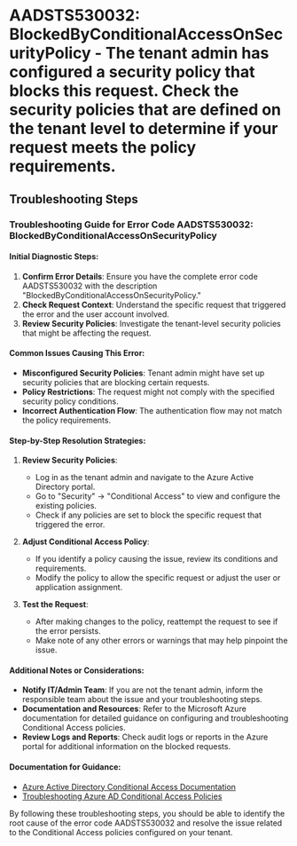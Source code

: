 
# AADSTS530032: BlockedByConditionalAccessOnSecurityPolicy - The tenant admin has configured a security policy that blocks this request. Check the security policies that are defined on the tenant level to determine if your request meets the policy requirements.


## Troubleshooting Steps
### Troubleshooting Guide for Error Code AADSTS530032: BlockedByConditionalAccessOnSecurityPolicy

#### Initial Diagnostic Steps:
1. **Confirm Error Details**: Ensure you have the complete error code AADSTS530032 with the description "BlockedByConditionalAccessOnSecurityPolicy."
2. **Check Request Context**: Understand the specific request that triggered the error and the user account involved.
3. **Review Security Policies**: Investigate the tenant-level security policies that might be affecting the request.

#### Common Issues Causing This Error:
- **Misconfigured Security Policies**: Tenant admin might have set up security policies that are blocking certain requests.
- **Policy Restrictions**: The request might not comply with the specified security policy conditions.
- **Incorrect Authentication Flow**: The authentication flow may not match the policy requirements.

#### Step-by-Step Resolution Strategies:
1. **Review Security Policies**:
   - Log in as the tenant admin and navigate to the Azure Active Directory portal.
   - Go to "Security" -> "Conditional Access" to view and configure the existing policies.
   - Check if any policies are set to block the specific request that triggered the error.
  
2. **Adjust Conditional Access Policy**:
   - If you identify a policy causing the issue, review its conditions and requirements.
   - Modify the policy to allow the specific request or adjust the user or application assignment.
  
3. **Test the Request**:
   - After making changes to the policy, reattempt the request to see if the error persists.
   - Make note of any other errors or warnings that may help pinpoint the issue.

#### Additional Notes or Considerations:
- **Notify IT/Admin Team**: If you are not the tenant admin, inform the responsible team about the issue and your troubleshooting steps.
- **Documentation and Resources**: Refer to the Microsoft Azure documentation for detailed guidance on configuring and troubleshooting Conditional Access policies.
- **Review Logs and Reports**: Check audit logs or reports in the Azure portal for additional information on the blocked requests.

#### Documentation for Guidance:
- [Azure Active Directory Conditional Access Documentation](https://docs.microsoft.com/en-us/azure/active-directory/conditional-access/overview)
- [Troubleshooting Azure AD Conditional Access Policies](https://docs.microsoft.com/en-us/azure/active-directory/conditional-access/howto-conditional-access-policy-troubleshoot)

By following these troubleshooting steps, you should be able to identify the root cause of the error code AADSTS530032 and resolve the issue related to the Conditional Access policies configured on your tenant.